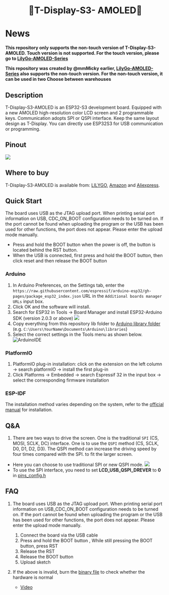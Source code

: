 <h1 align = "center"> 🌟T-Display-S3- AMOLED🌟</h1>

# News

**This repository only supports the non-touch version of T-Display-S3-AMOLED. Touch version is not supported. For the touch version, please go to [LilyGo-AMOLED-Series](https://github.com/Xinyuan-LilyGO/LilyGo-AMOLED-Series)**

**This repository was created by @mmMicky earlier, [LilyGo-AMOLED-Series](https://github.com/Xinyuan-LilyGO/LilyGo-AMOLED-Series) also supports the non-touch version. For the non-touch version, it can be used in two Choose between warehouses**



## Description

T-Display-S3-AMOLED is an ESP32-S3 development board. Equipped with a new AMOLED high-resolution color LCD screen and 2 programmable keys. Communication adopts SPI or QSPI interface. Keep the same layout design as T-Display. You can directly use ESP32S3 for USB communication or programming.

## Pinout

![](image/T-Display-S3-AMOLED.jpg)

## Where to buy

T-Display-S3-AMOLED is available from: [LILYGO](), [Amazon]() and [Aliexpress]().

## Quick Start

The board uses USB as the JTAG upload port. When printing serial port information on USB, CDC_ON_BOOT configuration needs to be turned on. 
If the port cannot be found when uploading the program or the USB has been used for other functions, the port does not appear. 
Please enter the upload mode manually. 
-  Press and hold the BOOT button when the power is off, the button is located behind the RST button.
-  When the USB is connected, first press and hold the BOOT button, then click reset and then release the BOOT button

### Arduino

1. In Arduino Preferences, on the Settings tab, enter the `https://raw.githubusercontent.com/espressif/arduino-esp32/gh-pages/package_esp32_index.json` URL in the `Additional boards manager URLs` input box. 
2. Click OK and the software will install. 
3. Search for ESP32 in Tools → Board Manager and install ESP32-Arduino SDK (version 2.0.3 or above)
![](image/Arduino_board.png)
4. Copy everything from this repository lib folder to [Arduino library folder](https://docs.arduino.cc/software/ide-v1/tutorials/installing-libraries#manual-installation) (e.g. `C:\Users\YourName\Documents\Arduino\libraries`)
5. Select the correct settings in the Tools menu as shown below.
![ArduinoIDE](./image/ArduinoIDE.jpg)


### PlatformIO

1. PlatformIO plug-in installation: click on the extension on the left column → search platformIO → install the first plug-in
2. Click Platforms → Embedded → search Espressif 32 in the input box → select the corresponding firmware installation

### ESP-IDF

The installation method varies depending on the system, refer to the [official manual](https://docs.espressif.com/projects/esp-idf/en/latest/esp32/get-started/index.html) for installation.

## Q&A
 
1. There are two ways to drive the screen. One is the traditional `SPI` (CS, MOSI, SCLK, DC) interface. One is to use the `QSPI` method (CS, SCLK, D0, D1, D2, D3). The QSPI method can increase the driving speed by four times compared with the SPI. to fit the larger screen.
- Here you can choose to use traditional SPI or new QSPI mode.
    ![](image/interface.jpg)
- To use the SPI interface, you need to set **LCD_USB_QSPI_DREVER** to **0** in [pins_config.h](./examples/factory/pins_config.h)




## FAQ


1. The board uses USB as the JTAG upload port. When printing serial port information on USB_CDC_ON_BOOT configuration needs to be turned on. 
If the port cannot be found when uploading the program or the USB has been used for other functions, the port does not appear. 
Please enter the upload mode manually. 
   1. Connect the board via the USB cable
   2. Press and hold the BOOT button , While still pressing the BOOT button, press RST
   3. Release the RST
   4. Release the BOOT button
   5. Upload sketch

2. If the above is invalid, burn the [binary file](./firmware/README.MD)  to check whether the hardware is normal
   - [Video](https://youtu.be/L-W3dCMtEdo)